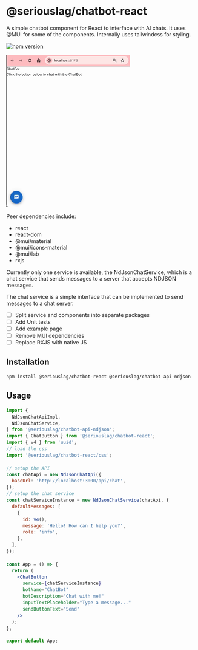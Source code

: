 # @seriouslag/chatbot-react

A simple chatbot component for React to interface with AI chats.
It uses @MUI for some of the components.
Internally uses tailwindcss for styling.

[![npm version](https://badge.fury.io/js/@seriouslag%2Fchatbot-react.svg)](https://badge.fury.io/js/@seriouslag%2Fchatbot-react)

![Demo](https://github.com/seriouslag/ui-chatbot-monorepo/blob/main/images/demo.gif?raw=true)

Peer dependencies include:

- react
- react-dom
- @mui/material
- @mui/icons-material
- @mui/lab
- rxjs

Currently only one service is available, the NdJsonChatService, which is a chat service that sends messages to a server that accepts NDJSON messages.

The chat service is a simple interface that can be implemented to send messages to a chat server.

- [ ] Split service and components into separate packages
- [ ] Add Unit tests
- [ ] Add example page
- [ ] Remove MUI dependencies
- [ ] Replace RXJS with native JS

## Installation

```bash
npm install @seriouslag/chatbot-react @seriouslag/chatbot-api-ndjson
```

## Usage

```jsx
import {
  NdJsonChatApiImpl,
  NdJsonChatService,
} from '@seriouslag/chatbot-api-ndjson';
import { ChatButton } from '@seriouslag/chatbot-react';
import { v4 } from 'uuid';
// load the css
import '@seriouslag/chatbot-react/css';

// setup the API
const chatApi = new NdJsonChatApi({
  baseUrl: 'http://localhost:3000/api/chat',
});
// setup the chat service
const chatServiceInstance = new NdJsonChatService(chatApi, {
  defaultMessages: [
    {
      id: v4(),
      message: 'Hello! How can I help you?',
      role: 'info',
    },
  ],
});

const App = () => {
  return (
    <ChatButton
      service={chatServiceInstance}
      botName="ChatBot"
      botDescription="Chat with me!"
      inputTextPlaceholder="Type a message..."
      sendButtonText="Send"
    />
  );
};

export default App;
```
